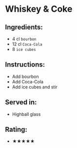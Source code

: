 # Whiskey & Coke

## Ingredients:
- 4 cl `bourbon`
- 12 cl `Coca-Cola`
- 8 `ice cubes`

## Instructions:
- Add bourbon
- Add Coca-Cola
- Add ice cubes and stir

## Served in:
- Highball glass

## Rating:
- ★★★★★